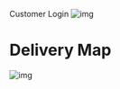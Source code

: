 Customer Login
![img](https://github.com/shirongzheng/CSC322-Online-Restaurant-Ordering-System/blob/master/GIF/CustomerLogin.gif)  

# Delivery Map
![img](https://github.com/shirongzheng/CSC322-Online-Restaurant-Ordering-System/blob/master/GIF/Map.gif)
